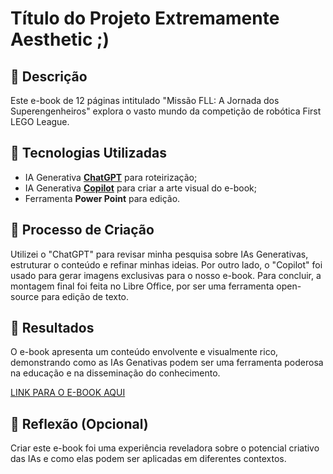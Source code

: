 # Título do Projeto Extremamente Aesthetic ;)

## 📒 Descrição
Este e-book de 12 páginas intitulado "Missão FLL: A Jornada dos Superengenheiros" explora o vasto mundo da competição de robótica First LEGO League.

## 🤖 Tecnologias Utilizadas
- IA Generativa **[ChatGPT](https://chat.openai.com)** para roteirização;
- IA Generativa **[Copilot](https://copilot.microsoft.com/)** para criar a arte visual do e-book;
- Ferramenta **Power Point** para edição.

## 🧐 Processo de Criação
Utilizei o "ChatGPT" para revisar minha pesquisa sobre IAs Generativas, estruturar o conteúdo e refinar minhas ideias. Por outro lado, o "Copilot" foi usado para gerar imagens exclusivas para o nosso e-book. Para concluir, a montagem final foi feita no Libre Office, por ser uma ferramenta open-source para edição de texto.

## 🚀 Resultados
O e-book apresenta um conteúdo envolvente e visualmente rico, demonstrando como as IAs Genativas podem ser uma ferramenta poderosa na educação e na disseminação do conhecimento.

[LINK PARA O E-BOOK AQUI](https://github.com/gabisoaress18/lab-natty-or-not/blob/main/FLL.pdf)

## 💭 Reflexão (Opcional)
Criar este e-book foi uma experiência reveladora sobre o potencial criativo das IAs e como elas podem ser aplicadas em diferentes contextos.
